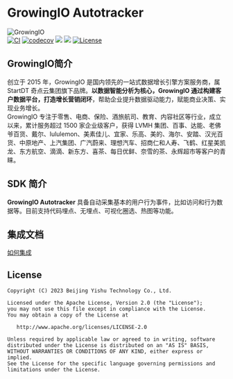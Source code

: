 GrowingIO Autotracker
======
![GrowingIO](https://www.growingio.com/vassets/images/home_v3/gio-logo-primary.svg)  
[![CI](https://github.com/growingio/growingio-sdk-ios-autotracker/workflows/CI/badge.svg)](https://github.com/growingio/growingio-sdk-ios-autotracker/actions)
[![codecov](https://codecov.io/gh/growingio/growingio-sdk-ios-autotracker/branch/master/graph/badge.svg?token=L8N62ZKPJI)](https://codecov.io/gh/growingio/growingio-sdk-ios-autotracker)
[![](https://img.shields.io/endpoint?url=https%3A%2F%2Fswiftpackageindex.com%2Fapi%2Fpackages%2Fgrowingio%2Fgrowingio-sdk-ios-autotracker%2Fbadge%3Ftype%3Dswift-versions)](https://swiftpackageindex.com/growingio/growingio-sdk-ios-autotracker)
[![](https://img.shields.io/endpoint?url=https%3A%2F%2Fswiftpackageindex.com%2Fapi%2Fpackages%2Fgrowingio%2Fgrowingio-sdk-ios-autotracker%2Fbadge%3Ftype%3Dplatforms)](https://swiftpackageindex.com/growingio/growingio-sdk-ios-autotracker)
[![License](https://img.shields.io/github/license/growingio/growingio-sdk-ios-autotracker)](https://github.com/growingio/growingio-sdk-ios-autotracker/blob/master/LICENSE)

## GrowingIO简介
创立于 2015 年，GrowingIO 是国内领先的一站式数据增长引擎方案服务商，属 StartDT 奇点云集团旗下品牌。**以数据智能分析为核心，GrowingIO 通过构建客户数据平台，打造增长营销闭环**，帮助企业提升数据驱动能力，赋能商业决策、实现业务增长。   
GrowingIO 专注于零售、电商、保险、酒旅航司、教育、内容社区等行业，成立以来，累计服务超过 1500 家企业级客户，获得 LVMH 集团、百事、达能、老佛爷百货、戴尔、lululemon、美素佳儿、宜家、乐高、美的、海尔、安踏、汉光百货、中原地产、上汽集团、广汽蔚来、理想汽车、招商仁和人寿、飞鹤、红星美凯龙、东方航空、滴滴、新东方、喜茶、每日优鲜、奈雪的茶、永辉超市等客户的青睐。

## SDK 简介
**GrowingIO Autotracker** 具备自动采集基本的用户行为事件，比如访问和行为数据等。目前支持代码埋点、无埋点、可视化圈选、热图等功能。

## 集成文档
[如何集成](https://growingio.github.io/growingio-sdk-docs/docs/ios/base/Getting_Started)

## License
```
Copyright (C) 2023 Beijing Yishu Technology Co., Ltd.

Licensed under the Apache License, Version 2.0 (the "License");
you may not use this file except in compliance with the License.
You may obtain a copy of the License at

   http://www.apache.org/licenses/LICENSE-2.0

Unless required by applicable law or agreed to in writing, software
distributed under the License is distributed on an "AS IS" BASIS,
WITHOUT WARRANTIES OR CONDITIONS OF ANY KIND, either express or implied.
See the License for the specific language governing permissions and
limitations under the License.
```

